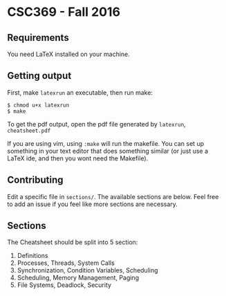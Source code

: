 # CSC369 - Fall 2016

## Requirements

You need LaTeX installed on your machine.

## Getting output

First, make `latexrun` an executable, then run make:

   ```
   $ chmod u+x latexrun
   $ make
   ```

To get the pdf output, open the pdf file generated by `latexrun`, `cheatsheet.pdf`

If you are using vim, using `:make` will run the makefile. You can set up
something in your text editor that does something similar (or just use a LaTeX
ide, and then you wont need the Makefile).  

## Contributing

Edit a specific file in `sections/`. The available sections are below.
Feel free to add an issue if you feel like more sections are necessary.


## Sections

The Cheatsheet should be split into 5 section:
  1. Definitions
  2. Processes, Threads, System Calls
  3. Synchronization, Condition Variables, Scheduling
  4. Scheduling, Memory Management, Paging
  5. File Systems, Deadlock, Security
